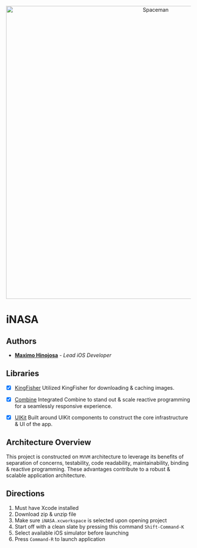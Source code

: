 <p align="center">
<img src="https://images.ui8.net/uploads/6_1632688928415.png" alt="Spaceman" title="launch" width="800"/>
</p>

# iNASA


## Authors

* **<a href= "https://github.com/mhinojosa24">Maximo Hinojosa</a>** - *Lead iOS Developer*

## Libraries

- [x] [KingFisher](https://github.com/onevcat/Kingfisher) Utilized KingFisher for downloading & caching images.

- [x] [Combine](https://developer.apple.com/documentation/combine) Integrated Combine to stand out & scale reactive programming for a seamlessly responsive experience.

- [x] [UIKit](https://developer.apple.com/documentation/uikit) Built around UIKit components to construct the core infrastructure & UI of the app.

## Architecture Overview

This project is constructed on `MVVM` architecture to leverage its benefits of separation of concerns, testability,
code readability, maintainability, binding & reactive programming. These advantages contribute to a robust & scalable
application architecture.

## Directions

1. Must have Xcode installed 
2. Download zip & unzip file
3. Make sure `iNASA.xcworkspace` is selected upon opening project
4. Start off with a clean slate by pressing this command `Shift-Command-K`
5. Select available iOS simulator before launching 
6. Press `Command-R` to launch application

